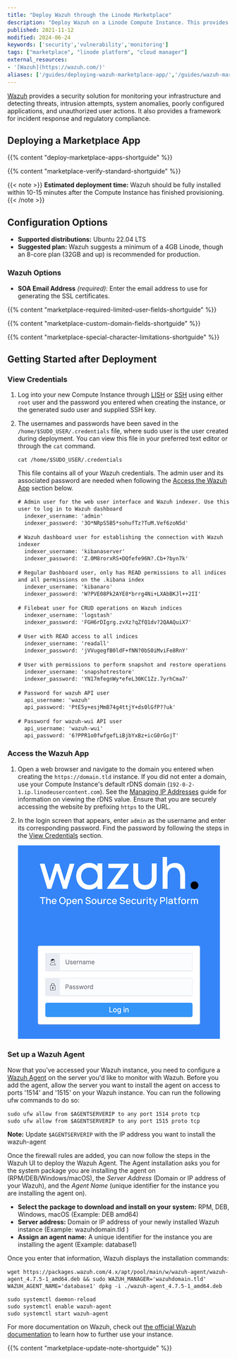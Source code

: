 ```yaml
---
title: "Deploy Wazuh through the Linode Marketplace"
description: "Deploy Wazuh on a Linode Compute Instance. This provides you with an open source a security monitoring solution."
published: 2021-11-12
modified: 2024-06-24
keywords: ['security','vulnerability','monitoring']
tags: ["marketplace", "linode platform", "cloud manager"]
external_resources:
- '[Wazuh](https://wazuh.com/)'
aliases: ['/guides/deploying-wazuh-marketplace-app/','/guides/wazuh-marketplace-app/']
---
```


[Wazuh](https://wazuh.com/) provides a security solution for monitoring your infrastructure and detecting threats, intrusion attempts, system anomalies, poorly configured applications, and unauthorized user actions. It also provides a framework for incident response and regulatory compliance.

## Deploying a Marketplace App

{{% content "deploy-marketplace-apps-shortguide" %}}

{{% content "marketplace-verify-standard-shortguide" %}}

{{< note >}}
**Estimated deployment time:** Wazuh should be fully installed within 10-15 minutes after the Compute Instance has finished provisioning.
{{< /note >}}

## Configuration Options

- **Supported distributions:** Ubuntu 22.04 LTS
- **Suggested plan:** Wazuh suggests a minimum of a 4GB Linode, though an 8-core plan (32GB and up) is recommended for production.

### Wazuh Options

- **SOA Email Address** *(required)*: Enter the email address to use for generating the SSL certificates.

{{% content "marketplace-required-limited-user-fields-shortguide" %}}

{{% content "marketplace-custom-domain-fields-shortguide" %}}

{{% content "marketplace-special-character-limitations-shortguide" %}}

## Getting Started after Deployment

### View Credentials

1.  Log into your new Compute Instance through [LISH](/docs/products/compute/compute-instances/guides/lish/) or [SSH](/docs/products/compute/compute-instances/guides/set-up-and-secure/#connect-to-the-instance) using either `root` user and the password you entered when creating the instance, or the generated sudo user and supplied SSH key.

1.  The usernames and passwords have been saved in the `/home/$SUDO_USER/.credentials` file, where sudo user is the user created during deployment. You can view this file in your preferred text editor or through the `cat` command.

    ```command
    cat /home/$SUDO_USER/.credentials
    ```

    This file contains all of your Wazuh credentials. The admin user and its associated password are needed when following the [Access the Wazuh App](#access-the-wazuh-app) section below.

    ```file {title="/home/$SUDO_USER/.credentials"}
    # Admin user for the web user interface and Wazuh indexer. Use this user to log in to Wazuh dashboard
      indexer_username: 'admin'
      indexer_password: '3O*NRpS5B5*sohufTz?TuM.Vef6zoN5d'

    # Wazuh dashboard user for establishing the connection with Wazuh indexer
      indexer_username: 'kibanaserver'
      indexer_password: 'Z.0M8rorxRS+DQfefe96N?.Cb+?byn7k'

    # Regular Dashboard user, only has READ permissions to all indices and all permissions on the .kibana index
      indexer_username: 'kibanaro'
      indexer_password: 'W?PVE08Pk2AYE8*brrg4Ni+LXAbBKJl++2II'

    # Filebeat user for CRUD operations on Wazuh indices
      indexer_username: 'logstash'
      indexer_password: 'FGH6rDIgrg.zvXz?qZfQ1dv?2QAAQuiX7'

    # User with READ access to all indices
      indexer_username: 'readall'
      indexer_password: 'jVVugegfB0ldF+fNN?0bS0iMviFe8RnY'

    # User with permissions to perform snapshot and restore operations
      indexer_username: 'snapshotrestore'
      indexer_password: 'YN17mfegnWy*efeL30KC1Zz.7yrhCma7'

    # Password for wazuh API user
      api_username: 'wazuh'
      api_password: 'PtE5y+esjMmB74g4ttjY+ds0lGfP??uk'

    # Password for wazuh-wui API user
      api_username: 'wazuh-wui'
      api_password: '6?PPR1o0fwfgefLiBjbYxBz+icG0rGojT'
    ```

### Access the Wazuh App

1.  Open a web browser and navigate to the domain you entered when creating the `https://domain.tld` instance. If you did not enter a domain, use your Compute Instance's default rDNS domain (`192-0-2-1.ip.linodeusercontent.com`). See the [Managing IP Addresses](/docs/products/compute/compute-instances/guides/manage-ip-addresses/) guide for information on viewing the rDNS value. Ensure that you are securely accessing the website by prefixing `https` to the URL.

1.  In the login screen that appears, enter `admin` as the username and enter its corresponding password. Find the password by following the steps in the [View Credentials](#view-credentials) section.

    ![Screenshot of the login page](wuzah-login.png)

### Set up a Wazuh Agent

Now that you’ve accessed your Wazuh instance, you need to configure a [Wazuh Agent](https://documentation.wazuh.com/current/installation-guide/wazuh-agent/index.html) on the server you'd like to monitor with Wazuh. Before you add the agent, allow the server you want to install the agent on access to ports '1514' and '1515' on your Wazuh instance. You can run the following ufw commands to do so:

```command
sudo ufw allow from $AGENTSERVERIP to any port 1514 proto tcp
sudo ufw allow from $AGENTSERVERIP to any port 1515 proto tcp
```

**Note:** Update `$AGENTSERVERIP` with the IP address you want to install the wazuh-agent

Once the firewall rules are added, you can now follow the steps in the Wazuh UI to deploy the Wazuh Agent. The Agent installation asks you for the system package you are installing the agent on (RPM/DEB/Windows/macOS), the *Server Address* (Domain or IP address of your Wazuh), and the *Agent Name* (unique identifier for the instance you are installing the agent on).

- **Select the package to download and install on your system:** RPM, DEB, Windows, macOS (Example: DEB amd64)
- **Server address:** Domain or IP address of your newly installed Wazuh instance (Example: wazuhdomain.tld )
- **Assign an agent name:** A unique identifier for the instance you are installing the agent (Example: database1)

Once you enter that information, Wazuh displays the installation commands:

```command
wget https://packages.wazuh.com/4.x/apt/pool/main/w/wazuh-agent/wazuh-agent_4.7.5-1_amd64.deb && sudo WAZUH_MANAGER='wazuhdomain.tld' WAZUH_AGENT_NAME='database1' dpkg -i ./wazuh-agent_4.7.5-1_amd64.deb
```
```command
sudo systemctl daemon-reload
sudo systemctl enable wazuh-agent
sudo systemctl start wazuh-agent
```

For more documentation on Wazuh, check out [the official Wazuh documentation](https://documentation.wazuh.com/current/installation-guide/index.html) to learn how to further use your instance.

{{% content "marketplace-update-note-shortguide" %}}